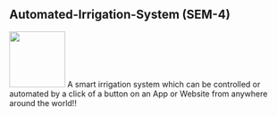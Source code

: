 ## Automated-Irrigation-System (SEM-4)
<img src="https://your-image-url.type](https://user-images.githubusercontent.com/109813112/234571425-1e505d78-b503-4cd2-9134-9eb14e4191fd.png" width="100" height="100">
A smart irrigation system which can be controlled or automated by a click of a button on an App or Website from anywhere around the world!! 
